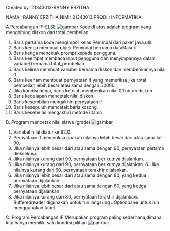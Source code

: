 Created by: 21343013-RANNY ERZITHA

NAMA   : RANNY ERZITHA
NIM    : 21343013
PRODI  : INFORMATIKA

A.Percabangan IF-ELSE
![gambar](https://user-images.githubusercontent.com/110460970/192263368-0db9b4e7-6b64-4464-998b-eb4e9423b21c.png)
Kode di atas adalah program yang menghitung diskon dari total pembelian.

1. Baris pertama kode mengimpor kelas Pemindai dari paket java.util. 
2. Baris kedua membuat objek Pemindai bernama dataMasuk.
3. Baris ketiga mencetak prompt kepada pengguna.
4. Baris keempat membaca input pengguna dan menyimpannya dalam variabel bernama total_pembelian.
5. Baris kelima membuat variabel bernama diskon dan memberikannya nilai 0.
6. Baris keenam membuat pernyataan if yang memeriksa jika
total pembelian lebih besar atau sama dengan 50000. 
7. Jika kondisi benar, baris ketujuh memberikan nilai 0,1
untuk diskon.
8. Baris kedelapan mencetak nilai diskon.
9. Baris kesembilan mengakhiri pernyataan if.
10. Baris kesepuluh mencetak baris kosong. 
11. Baris kesebelas mengakhiri metode utama.

B. Program mencetak nilai siswa (grade)
![gambar](https://user-images.githubusercontent.com/110460970/192263674-7f590d77-5440-4320-8244-1762ccc70c1f.png)

1. Variabel nilai diatur ke 92.0.
2. Pernyataan if memeriksa apakah nilainya lebih besar dari atau sama
ke 90.
3. Jika nilainya lebih besar dari atau sama dengan 90, pernyataan pertama
dieksekusi. 
4. Jika nilainya kurang dari 90, pernyataan berikutnya dijalankan.
5. Jika nilainya kurang dari 90, pernyataan berikutnya dijalankan. 6. Jika nilainya kurang dari 60, pernyataan terakhir dijalankan.
7. Jika nilainya lebih besar dari atau sama dengan 80, yang kedua
pernyataan dijalankan.
8. Jika nilainya lebih besar dari atau sama dengan 60, yang ketiga pernyataan dijalankan. 
9. Jika nilainya kurang dari 80, pernyataan terakhir dijalankan.
Bufferedreader digunakan untuk run langsung 
JOptionpane untuk run menggunakan tabel

C. Program Percabangan IF
Merupakan program paling sederhana,dimana kita hanya memiliki satu kondisi pilihan
![gambar](https://user-images.githubusercontent.com/110460970/192264312-edbbba59-5b13-4b5e-b54b-e500ce6cab00.png)
